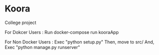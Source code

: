 # Koora
College project



For Dokcer Users : 
    Run docker-compose run kooraApp

For Non Docker Users : 
    Exec "python setup.py"
    Then, move to src/
    And, Exec "python manage.py runserver"

